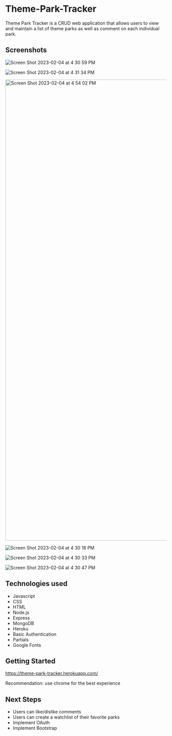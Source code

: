 # Theme-Park-Tracker
Theme Park Tracker is a CRUD web application that allows users to view and maintain a list of theme parks as well as comment on each individual park.
## Screenshots
![Screen Shot 2023-02-04 at 4 30 59 PM](https://user-images.githubusercontent.com/117241865/216792850-76a1af83-bbbd-4c39-9f6b-85be3bb43677.png)

![Screen Shot 2023-02-04 at 4 31 34 PM](https://user-images.githubusercontent.com/117241865/216792854-da302a75-c460-40c5-bc93-f8864c8a1747.png)

<img width="1440" alt="Screen Shot 2023-02-04 at 4 54 02 PM" src="https://user-images.githubusercontent.com/117241865/216792915-7027b9aa-9f45-4dba-83de-1e4b529a7df5.png">

![Screen Shot 2023-02-04 at 4 30 18 PM](https://user-images.githubusercontent.com/117241865/216792859-d594d256-67f2-44e4-9450-0fbaee36799b.png)

![Screen Shot 2023-02-04 at 4 30 33 PM](https://user-images.githubusercontent.com/117241865/216792860-11a30819-f658-4f8e-bc09-1b7637fc768f.png)

![Screen Shot 2023-02-04 at 4 30 47 PM](https://user-images.githubusercontent.com/117241865/216792862-4b21b33b-2696-43d0-886f-6773f8653e3d.png)

## Technologies used
- Javascript
- CSS
- HTML
- Node.js
- Express
- MongoDB
- Heroku
- Basic Authentication
- Partials
- Google Fonts

## Getting Started
https://theme-park-tracker.herokuapp.com/

Recommendation: use chrome for the best experience
## Next Steps
- Users can like/dislike comments
- Users can create a watchlist of their favorite parks
- Implement OAuth
- Implement Bootstrap
